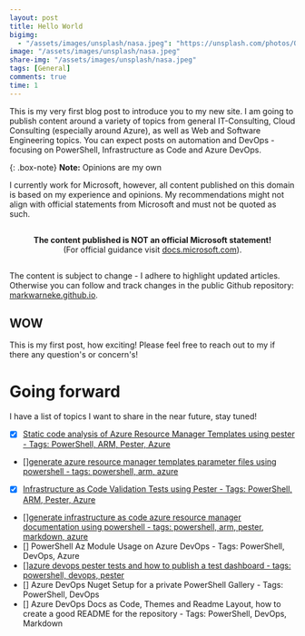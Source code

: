 ```yaml
---
layout: post
title: Hello World
bigimg:
  - "/assets/images/unsplash/nasa.jpeg": "https://unsplash.com/photos/Q1p7bh3SHj8"
image: "/assets/images/unsplash/nasa.jpeg"
share-img: "/assets/images/unsplash/nasa.jpeg"
tags: [General]
comments: true
time: 1
---
```


This is my very first blog post to introduce you to my new site.
I am going to publish content around a variety of topics from general IT-Consulting, Cloud Consulting (especially around Azure), as well as Web and Software Engineering topics. You can expect posts on automation and DevOps - focusing on PowerShell, Infrastructure as Code and Azure DevOps.

{: .box-note}
**Note:** Opinions are my own

I currently work for Microsoft, however, all content published on this domain is based on my experience and opinions. My recommendations might not align with official statements from Microsoft and must not be quoted as such.

<p style="text-align: center; padding: 15px;">
<strong>
The content published is NOT an official Microsoft statement!</strong> <br/> (For official guidance visit <a href="https://docs.microsoft.com">docs.microsoft.com</a>).
</p>

The content is subject to change - I adhere to highlight updated articles. Otherwise you can follow and track changes in the public Github repository: [markwarneke.github.io](https://github.com/MarkWarneke/markwarneke.github.io/commits/master).

## WOW

This is my first post, how exciting! Please feel free to reach out to my if there any question's or concern's!

# Going forward

I have a list of topics I want to share in the near future, stay tuned!

- [x] [Static code analysis of Azure Resource Manager Templates using pester - Tags: PowerShell, ARM, Pester, Azure](/2019-08-21-static-code-analysis-for-infrastructure-as-code)
- [][generate azure resource manager templates parameter files using powershell - tags: powershell, arm, azure](/2000-01-01-Generate-Azure-Resource-Manager-Template-File)
- [x] [Infrastructure as Code Validation Tests using Pester - Tags: PowerShell, ARM, Pester, Azure](/2019-08-15-acceptance-test-infrastructure-as-code)
- [][generate infrastructure as code azure resource manager documentation using powershell - tags: powershell, arm, pester, markdown, azure](/2000-01-01-Gererate-Infrastructure-As-Code-Documentation)
- [] PowerShell Az Module Usage on Azure DevOps - Tags: PowerShell, DevOps, Azure
- [][azure devops pester tests and how to publish a test dashboard - tags: powershell, devops, pester](/2000-01-01-Azure-DevOps-Test-Dashboard)
- [] Azure DevOps Nuget Setup for a private PowerShell Gallery - Tags: PowerShell, DevOps
- [] Azure DevOps Docs as Code, Themes and Readme Layout, how to create a good README for the repository - Tags: PowerShell, DevOps, Markdown
